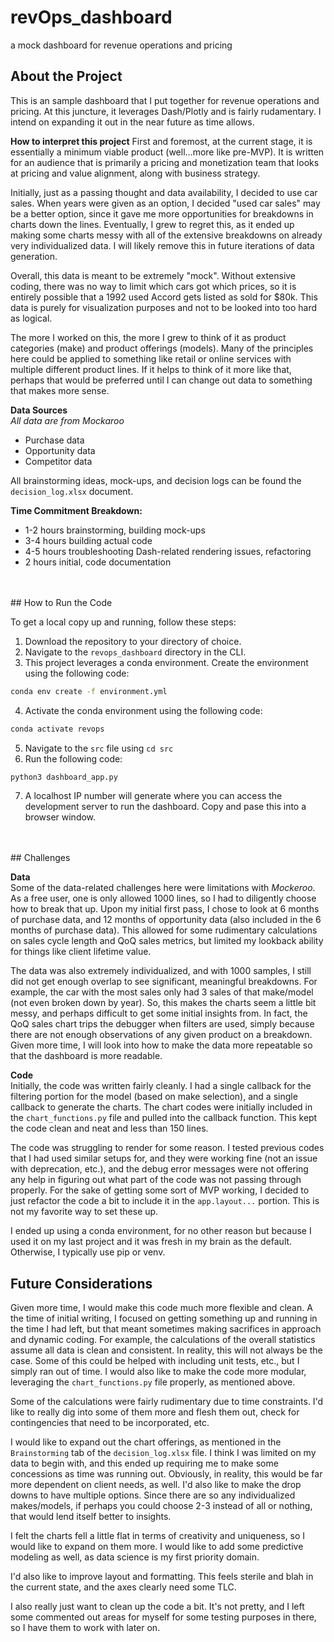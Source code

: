 # revOps_dashboard
a mock dashboard for revenue operations and pricing


<!-- ABOUT THE PROJECT -->
## About the Project

This is an sample dashboard that I put together for revenue operations and pricing. At this juncture, it leverages Dash/Plotly and is fairly rudamentary. I intend on expanding it out in the near future as time allows.

<b>How to interpret this project</b>
First and foremost, at the current stage, it is essentially a minimum viable product (well...more like pre-MVP). It is written for an audience that is primarily a pricing and monetization team that looks at pricing and value alignment, along with business strategy.

Initially, just as a passing thought and data availability, I decided to use car sales. When years were given as an option, I decided "used car sales" may be a better option, since it gave me more opportunities for breakdowns in charts down the lines. Eventually, I grew to regret this, as it ended up making some charts messy with all of the extensive breakdowns on already very individualized data. I will likely remove this in future iterations of data generation.

Overall, this data is meant to be extremely "mock". Without extensive coding, there was no way to limit which cars got which prices, so it is entirely possible that a 1992 used Accord gets listed as sold for $80k. This data is purely for visualization purposes and not to be looked into too hard as logical.

The more I worked on this, the more I grew to think of it as product categories (make) and product offerings (models). Many of the principles here could be applied to something like retail or online services with multiple different product lines. If it helps to think of it more like that, perhaps that would be preferred until I can change out data to something that makes more sense.

<b>Data Sources</b>
<br>
<i>All data are from Mockaroo </i>
- Purchase data
- Opportunity data
- Competitor data

All brainstorming ideas, mock-ups, and decision logs can be found the `decision_log.xlsx` document.

<b>Time Commitment Breakdown:</b>
- 1-2 hours brainstorming, building mock-ups
- 3-4 hours building actual code
- 4-5 hours troubleshooting Dash-related rendering issues, refactoring
- 2 hours initial, code documentation

<br>
<br>
<!-- RUN THE CODE -->
## How to Run the Code

To get a local copy up and running, follow these steps:

1) Download the repository to your directory of choice.
2) Navigate to the `revops_dashboard` directory in the CLI.
3) This project leverages a conda environment. Create the environment using the following code:
```sh
conda env create -f environment.yml
```
4) Activate the conda environment using the following code:
```sh
conda activate revops
```
5) Navigate to the `src` file using `cd src`
6) Run the following code:
```sh
python3 dashboard_app.py
```
7) A localhost IP number will generate where you can access the development server to run the dashboard. Copy and pase this into a browser window.

<br>
<br>
<!-- CHALLENGES -->
## Challenges

<b>Data</b><br>
Some of the data-related challenges here were limitations with <i>Mockeroo</i>. As a free user, one is only allowed 1000 lines, so I had to diligently choose how to break that up. Upon my initial first pass, I chose to look at 6 months of purchase data, and 12 months of opportunity data (also included in the 6 months of purchase data). This allowed for some rudimentary calculations on sales cycle length and QoQ sales metrics, but limited my lookback ability for things like client lifetime value.

The data was also extremely individualized, and with 1000 samples, I still did not get enough overlap to see significant, meaningful breakdowns. For example, the car with the most sales only had 3 sales of that make/model (not even broken down by year). So, this makes the charts seem a little bit messy, and perhaps difficult to get some initial insights from. In fact, the QoQ sales chart trips the debugger when filters are used, simply because there are not enough observations of any given product on a breakdown. Given more time, I will look into how to make the data more repeatable so that the dashboard is more readable.

<b>Code</b><br>
Initially, the code was written fairly cleanly. I had a single callback for the filtering portion for the model (based on make selection), and a single callback to generate the charts. The chart codes were initially included in the `chart_functions.py` file and pulled into the callback function. This kept the code clean and neat and less than 150 lines.

The code was struggling to render for some reason. I tested previous codes that I had used similar setups for, and they were working fine (not an issue with deprecation, etc.), and the debug error messages were not offering any help in figuring out what part of the code was not passing through properly. For the sake of getting some sort of MVP working, I decided to just refactor the code a bit to include it in the `app.layout...` portion. This is not my favorite way to set these up.

I ended up using a conda environment, for no other reason but because I used it on my last project and it was fresh in my brain as the default. Otherwise, I typically use pip or venv.

<!-- FUTURE CONSIDERATIONS -->
## Future Considerations

Given more time, I would make this code much more flexible and clean. A the time of initial writing, I focused on getting something up and running in the time I had left, but that meant sometimes making sacrifices in approach and dynamic coding. For example, the calculations of the overall statistics assume all data is clean and consistent. In reality, this will not always be the case. Some of this could be helped with including unit tests, etc., but I simply ran out of time. I would also like to make the code more modular, leveraging the `chart_functions.py` file properly, as mentioned above.

Some of the calculations were fairly rudimentary due to time constraints. I'd like to really dig into some of them more and flesh them out, check for contingencies that need to be incorporated, etc.

I would like to expand out the chart offerings, as mentioned in the `Brainstorming` tab of the `decision_log.xlsx` file. I think I was limited on my data to begin with, and this ended up requiring me to make some concessions as time was running out. Obviously, in reality, this would be far more dependent on client needs, as well. I'd also like to make the drop downs to have multiple options. Since there are so any individualized makes/models, if perhaps you could choose 2-3 instead of all or nothing, that would lend itself better to insights.

I felt the charts fell a little flat in terms of creativity and uniqueness, so I would like to expand on them more. I would like to add some predictive modeling as well, as data science is my first priority domain.

I'd also like to improve layout and formatting. This feels sterile and blah in the current state, and the axes clearly need some TLC.

I also really just want to clean up the code a bit. It's not pretty, and I left some commented out areas for myself for some testing purposes in there, so I have them to work with later on.
